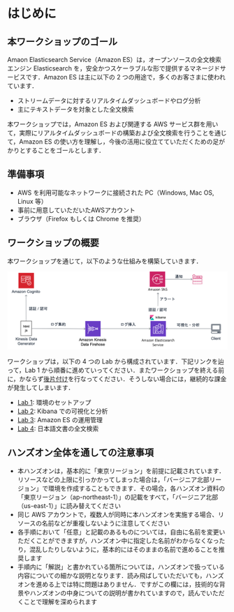 # はじめに

## 本ワークショップのゴール

Amaon Elasticsearch Service（Amazon ES）は，オープンソースの全文検索エンジン Elasticsearch を，安全かつスケーラブルな形で提供するマネージドサービスです．Amazon ES は主に以下の 2 つの用途で，多くのお客さまに使われています．

- ストリームデータに対するリアルタイムダッシュボードやログ分析
- 主にテキストデータを対象とした全文検索

本ワークショップでは，Amazon ES および関連する AWS サービス群を用いて，実際にリアルタイムダッシュボードの構築および全文検索を行うことを通じて，Amazon ES の使い方を理解し，今後の活用に役立てていただくための足がかりとすることをゴールとします．

## 準備事項

- AWS を利用可能なネットワークに接続された PC（Windows, Mac OS, Linux 等）
- 事前に用意していただいたAWSアカウント
- ブラウザ（Firefox もしくは Chrome を推奨）

## ワークショップの概要

本ワークショップを通じて，以下のような仕組みを構築していきます．

![architecture](images/architecture.png)

ワークショップは，以下の 4 つの Lab から構成されています．下記リンクを辿って，Lab 1 から順番に進めていってください．またワークショップを終える前に，かならず[後片付け](cleanup/README.md)を行なってください．そうしない場合には，継続的な課金が発生してしまいます．

- [Lab 1](lab1/README.md): 環境のセットアップ
- [Lab 2](lab2/README.md): Kibana での可視化と分析
- [Lab 3](lab3/README.md): Amazon ES の運用管理
- [Lab 4](lab4/README.md): 日本語文書の全文検索

## ハンズオン全体を通しての注意事項

- 本ハンズオンは，基本的に「東京リージョン」を前提に記載されています．リソースなどの上限に引っかかってしまった場合は，「バージニア北部リージョン」で環境を作成することもできます．その場合，各ハンズオン資料の「東京リージョン（ap-northeast-1）」の記載をすべて，「バージニア北部（us-east-1）」に読み替えてください
- 同じ AWS アカウントで，複数人が同時に本ハンズオンを実施する場合、リソースの名前などが重複しないように注意してください
- 各手順において「任意」と記載のあるものについては，自由に名前を変更いただくことができますが，ハンズオン中に指定した名前がわからなくなったり，混乱したりしないように，基本的にはそのままの名前で進めることを推奨します
- 手順内に「解説」と書かれている箇所については，ハンズオンで扱っている内容についての細かな説明となります．読み飛ばしていただいても，ハンズオンを進める上では特に問題はありません．ですがこの欄には，技術的な背景やハンズオンの中身についての説明が書かれていますので，読んでいただくことで理解を深められます





